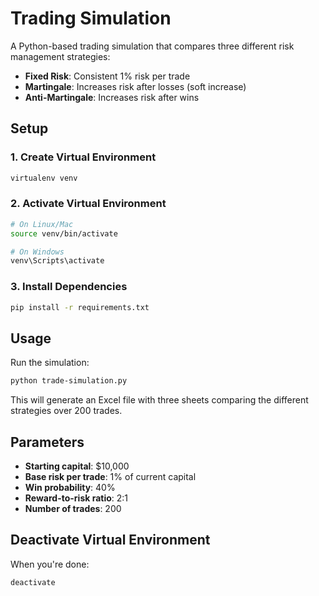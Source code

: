 # Trading Simulation

A Python-based trading simulation that compares three different risk management strategies:
- **Fixed Risk**: Consistent 1% risk per trade
- **Martingale**: Increases risk after losses (soft increase)
- **Anti-Martingale**: Increases risk after wins

## Setup

### 1. Create Virtual Environment

```bash
virtualenv venv
```

### 2. Activate Virtual Environment

```bash
# On Linux/Mac
source venv/bin/activate

# On Windows
venv\Scripts\activate
```

### 3. Install Dependencies

```bash
pip install -r requirements.txt
```

## Usage

Run the simulation:

```bash
python trade-simulation.py
```

This will generate an Excel file with three sheets comparing the different strategies over 200 trades.

## Parameters

- **Starting capital**: $10,000
- **Base risk per trade**: 1% of current capital
- **Win probability**: 40%
- **Reward-to-risk ratio**: 2:1
- **Number of trades**: 200

## Deactivate Virtual Environment

When you're done:

```bash
deactivate
```

